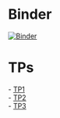 # Binder
[![Binder](https://mybinder.org/badge_logo.svg)](https://mybinder.org/v2/gh/lindabouallegue/Analyse_Numerique/main)
<h1>TPs</h1>
- <a href="https://github.com/lindabouallegue/Analyse_Numerique/blob/main/TP1/TP1_E.ipynb">TP1</a><br>
- <a href="https://github.com/lindabouallegue/Analyse_Numerique/blob/main/TP2/TP2_E.ipynb">TP2</a><br>
- <a href="https://github.com/lindabouallegue/Analyse_Numerique/blob/main/TP3/TP3.ipynb">TP3</a>






